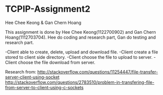 # TCPIP-Assignment2
Hee Chee Keong &amp; Gan Chern Hoang

This assignment is done by Hee Chee Keong(1122700902) and Gan Chern Hoang(1112703704). Hee do coding and research part, Gan do testing and research part.

-Client able to create, delete, upload and download file.
-Client create a file stored to client side directory.
-Client choose the file to upload to server.
-Client choose the file download from server.

Research from:
http://stackoverflow.com/questions/11254447/file-transfer-server-client-using-socket
http://stackoverflow.com/questions/2783510/problem-in-transfering-file-from-server-to-client-using-c-sockets
